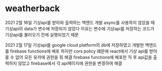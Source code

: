 # weatherback

2021 2월 16일
기상api를 받아와 출력하는 백엔드 개발
async를 사용하지 않았을 때 기상api의 data가 변수에 저장되지 않았다 이유는 변수에 기상api를 저장하는 코드가 기상api를 불러오기 전에 실행되었기 때문

2021 2월 17일
기상api를 google cloud platform의 db에 저장하였고 개발한 백엔드를 firebase functions에 배포
하지만 cors policy 떄문에 react에서 기상 api를 받아올 수 없어 모든 유저에 권한을 줘 해결
firebase functions에 배포한 직 후 api값을 출력하지 않았고 firebase에서 각 api페이지에 권한을 변경하여 해결
